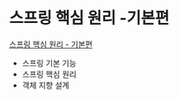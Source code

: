 # 스프링 핵심 원리 -기본편
[스프링 핵심 원리 - 기본편](https://www.inflearn.com/course/%EC%8A%A4%ED%94%84%EB%A7%81-%ED%95%B5%EC%8B%AC-%EC%9B%90%EB%A6%AC-%EA%B8%B0%EB%B3%B8%ED%8E%B8)
- 스프링 기본 기능
- 스프링 핵심 원리
- 객체 지향 설계

